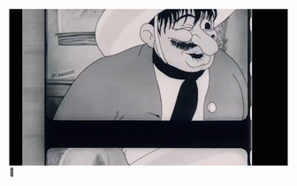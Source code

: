 <!--<img src="https://github.com/mkauffmann/mkauffmann/blob/main/Energia_4_1.gif" width="462px" height="260px"> -->
<img src="https://github.com/mkauffmann/mkauffmann/blob/main/Nitrato_2_zap1.gif">
👾
